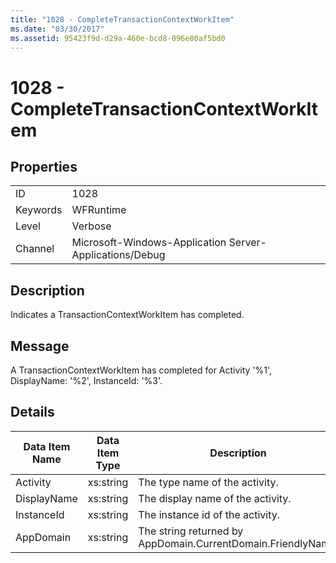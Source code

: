 ```yaml
---
title: "1028 - CompleteTransactionContextWorkItem"
ms.date: "03/30/2017"
ms.assetid: 95423f9d-d29a-460e-bcd8-096e80af5bd0
---
```

# 1028 - CompleteTransactionContextWorkItem
## Properties  


|||  
|-|-|  
|ID|1028|  
|Keywords|WFRuntime|  
|Level|Verbose|  
|Channel|Microsoft-Windows-Application Server-Applications/Debug|  

## Description  
 Indicates a TransactionContextWorkItem has completed.  

## Message  
 A TransactionContextWorkItem has completed for Activity '%1', DisplayName: '%2', InstanceId: '%3'.  

## Details  


| Data Item Name | Data Item Type |                         Description                          |
|----------------|----------------|--------------------------------------------------------------|
|    Activity    |   xs:string    |                The type name of the activity.                |
|  DisplayName   |   xs:string    |              The display name of the activity.               |
|   InstanceId   |   xs:string    |               The instance id of the activity.               |
|   AppDomain    |   xs:string    | The string returned by AppDomain.CurrentDomain.FriendlyName. |

